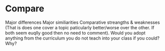 # Compare
Major differences
Major similiarities
Comparative streangths & weaknesses (That is does one cover a topic paticularly better/worse over the other. If both seem euqlly good then no need to comment).
Would you adopt anything from the curriculum you do not teach into your class if you could? Why?
